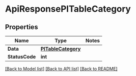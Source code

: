 # ApiResponsePITableCategory

## Properties
Name | Type | Notes
------------ | ------------- | -------------
**Data** | **[**PITableCategory**](../Model/PITableCategory.md)**
**StatusCode** | **int**

[[Back to Model list]](../../README.md#documentation-for-models) [[Back to API list]](../../README.md#documentation-for-api-endpoints) [[Back to README]](../../README.md)
